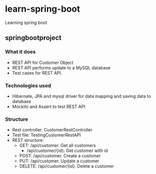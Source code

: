 # learn-spring-boot
Learning spring boot

## springbootproject
### What it does
- REST API for Customer Object
- REST API performs update to a MySQL database
- Test cases for REST API.

### Technologies used
- Hibernate, JPA and mysql driver for data mapping and saving data to database
- Mockito and Assert to test REST API

### Structure
- Rest controller: CustomerRestController
- Test file: TestingCustomerRestAPI
- REST structure:
  - GET: /api/customer. Get all customers
    - /api/customer/{id}: Get customer with id
  - POST: /api/customer. Create a customer
  - PUT: /api/customer. Update a customer
  - DELETE: /api/customer/{id}. Delete a customer
